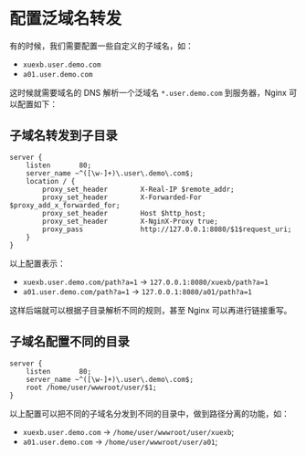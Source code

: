 # 配置泛域名转发

有的时候，我们需要配置一些自定义的子域名，如：

- `xuexb.user.demo.com`
- `a01.user.demo.com`

这时候就需要域名的 DNS 解析一个泛域名 `*.user.demo.com` 到服务器，Nginx 可以配置如下：




## 子域名转发到子目录
```nginx
server {
    listen       80;
    server_name ~^([\w-]+)\.user\.demo\.com$;
    location / {
        proxy_set_header        X-Real-IP $remote_addr;
        proxy_set_header        X-Forwarded-For $proxy_add_x_forwarded_for;
        proxy_set_header        Host $http_host;
        proxy_set_header        X-NginX-Proxy true;
        proxy_pass              http://127.0.0.1:8080/$1$request_uri;
    }
}
```
以上配置表示：

- `xuexb.user.demo.com/path?a=1` -> `127.0.0.1:8080/xuexb/path?a=1`
- `a01.user.demo.com/path?a=1` -> `127.0.0.1:8080/a01/path?a=1`

这样后端就可以根据子目录解析不同的规则，甚至 Nginx 可以再进行链接重写。

## 子域名配置不同的目录
```nginx
server {
    listen       80;
    server_name ~^([\w-]+)\.user\.demo\.com$;
    root /home/user/wwwroot/user/$1;
}
```
以上配置可以把不同的子域名分发到不同的目录中，做到路径分离的功能，如：

- `xuexb.user.demo.com` -> `/home/user/wwwroot/user/xuexb`;
- `a01.user.demo.com` -> `/home/user/wwwroot/user/a01`;

